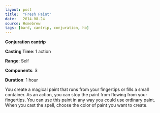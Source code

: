 ```yaml
---
layout: post
title:  "Fresh Paint"
date:   2014-08-24
source: Homebrew
tags: [bard, cantrip, conjuration, hb]
---
```


**Conjuration cantrip**

**Casting Time**: 1 action

**Range**: Self

**Components**: S

**Duration**: 1 hour

You create a magical paint that runs from your fingertips or fills a small container. As an action, you can stop the paint from flowing from your fingertips. You can use this paint in any way you could use ordinary paint. When you cast the spell, choose the color of paint you want to create.
